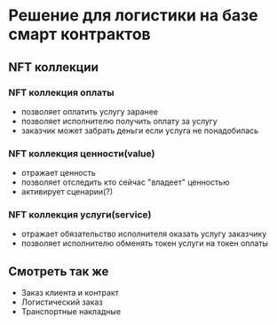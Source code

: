 # Решение для логистики на базе смарт контрактов

## NFT коллекции

### NFT коллекция оплаты

- позволяет оплатить услугу заранее
- позволяет исполнителю получить оплату за услугу
- заказчик может забрать деньги если услуга не понадобилась

### NFT коллекция ценности(value)

- отражает ценность
- позволяет отследить кто сейчас "владеет" ценностью
- активирует сценарии(?)

### NFT коллекция услуги(service)

- отражает обязательство исполнителя оказать услугу заказчику
- позволяет исполнителю обменять токен услуги на токен оплаты

## Смотреть так же

- Заказ клиента и контракт
- Логистический заказ
- Транспортные накладные
